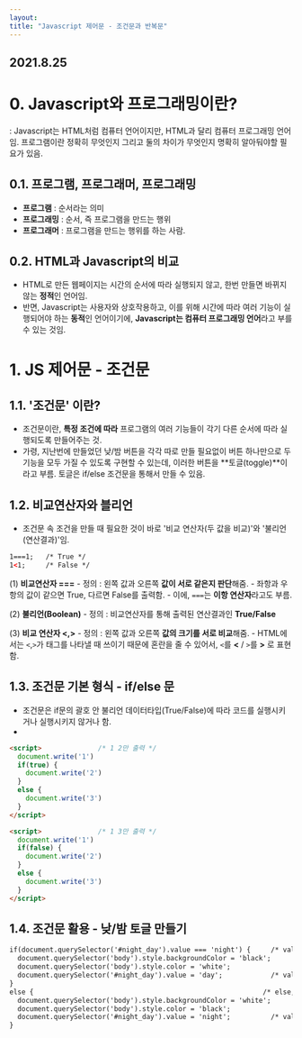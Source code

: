 ```yaml
---
layout:
title: "Javascript 제어문 - 조건문과 반복문"
---
```


## 2021.8.25


# 0. Javascript와 프로그래밍이란? 
  : Javascript는 HTML처럼 컴퓨터 언어이지만, HTML과 달리 컴퓨터 프로그래밍 언어임. 프로그램이란 정확히 무엇인지 그리고 둘의 차이가 무엇인지 명확히 알아둬야할 필요가 있음.
  
## 0.1. 프로그램, 프로그래머, 프로그래밍
  - **프로그램** : 순서라는 의미
  - **프로그래밍** : 순서, 즉 프로그램을 만드는 행위
  - **프로그래머** : 프로그램을 만드는 행위를 하는 사람.
  
## 0.2. HTML과 Javascript의 비교
  - HTML로 만든 웹페이지는 시간의 순서에 따라 실행되지 않고, 한번 만들면 바뀌지 않는 **정적**인 언어임.
  - 반면, Javascript는 사용자와 상호작용하고, 이를 위해 시간에 따라 여러 기능이 실행되어야 하는 **동적**인 언어이기에, **Javascript는 컴퓨터 프로그래밍 언어**라고 부를 수 있는 것임.



# 1. JS 제어문 - 조건문

## 1.1. '조건문' 이란?
  - 조건문이란, **특정 조건에 따라** 프로그램의 여러 기능들이 각기 다른 순서에 따라 실행되도록 만들어주는 것.
  - 가령, 지난번에 만들었던 낮/밤 버튼을 각각 따로 만들 필요없이 버튼 하나만으로 두 기능을 모두 가질 수 있도록 구현할 수 있는데, 이러한 버튼을 **토글(toggle)**이라고 부름. 토글은 if/else 조건문을 통해서 만들 수 있음.

## 1.2. 비교연산자와 블리언
  - 조건문 속 조건을 만들 때 필요한 것이 바로 '비교 연산자(두 값을 비교)'와 '불리언(연산결과)'임.
  ```html
  1===1;   /* True */
  1<1;     /* False */
  ```
  
  
  (1) **비교연산자 ===**
    - 정의 : 왼쪽 값과 오른쪽 **값이 서로 같은지 판단**해줌.
    - 좌항과 우항의 값이 같으면 True, 다르면 False를 출력함.
    - 이에, ```===```는 **이항 연산자**라고도 부름.
  
  (2) **불리언(Boolean)**
    - 정의 : 비교연산자를 통해 출력된 연산결과인 **True/False**
  
  (3) **비교 연산자 <,>**
    - 정의 : 왼쪽 값과 오른쪽 **값의 크기를 서로 비교**해줌.
    - HTML에서는 `<`,`>`가 태그를 나타낼 때 쓰이기 때문에 혼란을 줄 수 있어서, `<`를 **&lt;** / `>`를 **&gt;** 로 표현함.


## 1.3. 조건문 기본 형식 - if/else 문
 - 조건문은 if문의 괄호 안 불리언 데이터타입(True/False)에 따라 코드를 실행시키거나 실행시키지 않거나 함.
 -  
```html
<script>              /* 1 2만 출력 */
  document.write('1')
  if(true) {
    document.write('2')
  }
  else {
    document.write('3')
  }
</script>
```

```html
<script>              /* 1 3만 출력 */
  document.write('1')
  if(false) {
    document.write('2')
  }
  else {
    document.write('3')
  }
</script>
```

## 1.4. 조건문 활용 - 낮/밤 토글 만들기

```html
if(document.querySelector('#night_day').value === 'night') {     /* value가 night일때만 코드 실행 */
  document.querySelector('body').style.backgroundColor = 'black';
  document.querySelector('body').style.color = 'white';
  document.querySelector('#night_day').value = 'day';            /* value를 day로 바꿔줌으로서 다시 눌렀을 때 else 코드 실행하게 만듦 */
}
else {                                                         /* else, 즉 value가 day일 때 코드 실행 */
  document.querySelector('body').style.backgroundColor = 'white';
  document.querySelector('body').style.color = 'black';
  document.querySelector('#night_day').value = 'night';          /* value를 night로 바꿔줌으로서 다시 눌렀을 때 원래 코드 실행하게 만듦 */
}
```












